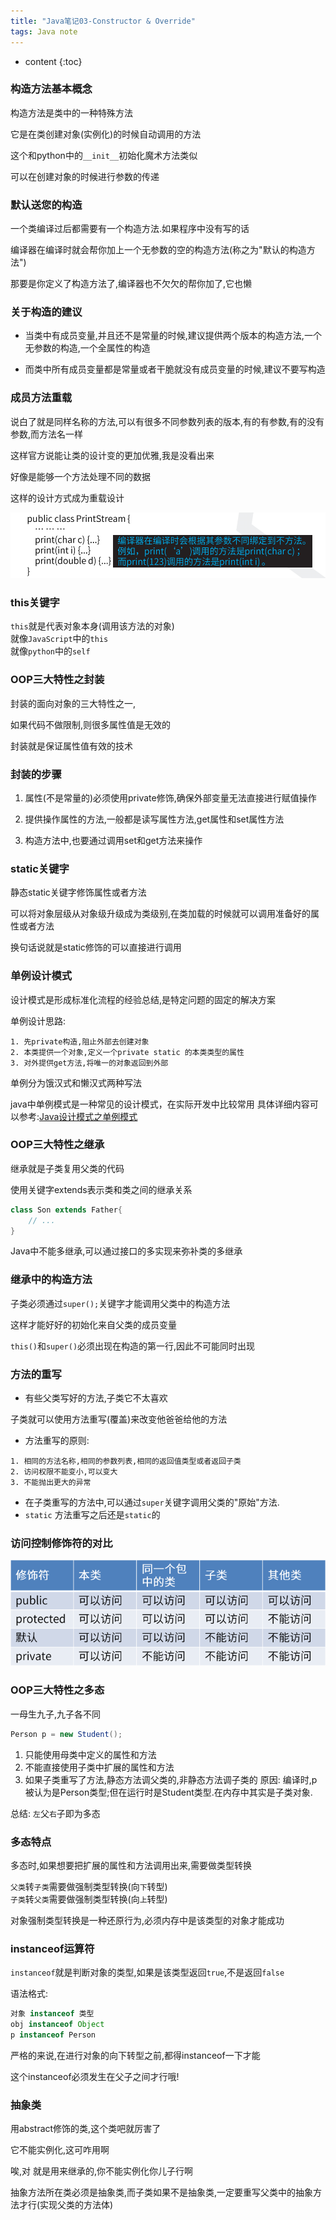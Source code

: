 ```yaml
---  
title: "Java笔记03-Constructor & Override"  
tags: Java note  
---  
```



* content
{:toc}





### 构造方法基本概念
构造方法是类中的一种特殊方法

它是在类创建对象(实例化)的时候自动调用的方法

这个和python中的`__init__`初始化魔术方法类似

可以在创建对象的时候进行参数的传递

### 默认送您的构造
一个类编译过后都需要有一个构造方法.如果程序中没有写的话

编译器在编译时就会帮你加上一个无参数的空的构造方法(称之为"默认的构造方法")

那要是你定义了构造方法了,编译器也不欠欠的帮你加了,它也懒

### 关于构造的建议
- 当类中有成员变量,并且还不是常量的时候,建议提供两个版本的构造方法,一个无参数的构造,一个全属性的构造

- 而类中所有成员变量都是常量或者干脆就没有成员变量的时候,建议不要写构造

### 成员方法重载
说白了就是同样名称的方法,可以有很多不同参数列表的版本,有的有参数,有的没有参数,而方法名一样

这样官方说能让类的设计变的更加优雅,我是没看出来

好像是能够一个方法处理不同的数据

这样的设计方式成为重载设计

<img src="/img/posts/note/101608.png">

### this关键字
`this`就是代表对象本身(调用该方法的对象)  
就像`JavaScript`中的`this`  
就像`python`中的`self`  

### OOP三大特性之封装
封装的面向对象的三大特性之一,

如果代码不做限制,则很多属性值是无效的

封装就是保证属性值有效的技术

### 封装的步骤
1. 属性(不是常量的)必须使用private修饰,确保外部变量无法直接进行赋值操作

2. 提供操作属性的方法,一般都是读写属性方法,get属性和set属性方法

3. 构造方法中,也要通过调用set和get方法来操作

### static关键字
静态static关键字修饰属性或者方法

可以将对象层级从对象级升级成为类级别,在类加载的时候就可以调用准备好的属性或者方法

换句话说就是static修饰的可以直接进行调用


### 单例设计模式
设计模式是形成标准化流程的经验总结,是特定问题的固定的解决方案

单例设计思路:
```
1. 先private构造,阻止外部去创建对象
2. 本类提供一个对象,定义一个private static 的本类类型的属性  
3. 对外提供get方法,将唯一的对象返回到外部  
```

单例分为饿汉式和懒汉式两种写法

java中单例模式是一种常见的设计模式，在实际开发中比较常用
具体详细内容可以参考:[Java设计模式之单例模式](https://victorfengming.github.io/2019/10/16/java-single-case/)

### OOP三大特性之继承
继承就是子类复用父类的代码

使用关键字extends表示类和类之间的继承关系
```java
class Son extends Father{
    // ... 
}
```
Java中不能多继承,可以通过接口的多实现来弥补类的多继承

### 继承中的构造方法

子类必须通过`super();`关键字才能调用父类中的构造方法

这样才能好好的初始化来自父类的成员变量

`this()`和`super()`必须出现在构造的第一行,因此不可能同时出现

### 方法的重写

- 有些父类写好的方法,子类它不太喜欢

子类就可以使用方法重写(覆盖)来改变他爸爸给他的方法

- 方法重写的原则:
```
1. 相同的方法名称,相同的参数列表,相同的返回值类型或者返回子类
2. 访问权限不能变小,可以变大
3. 不能抛出更大的异常
```
- 在子类重写的方法中,可以通过`super`关键字调用父类的"原始"方法.
- `static` 方法重写之后还是`static`的

### 访问控制修饰符的对比
<img src="/img/posts/note/101609.png">

### OOP三大特性之多态
一母生九子,九子各不同
```java
Person p = new Student();
```
1. 只能使用母类中定义的属性和方法
2. 不能直接使用子类中扩展的属性和方法
3. 如果子类重写了方法,静态方法调父类的,非静态方法调子类的
原因:
    编译时,p被认为是Person类型;但在运行时是Student类型.在内存中其实是子类对象.

总结:
`左`父`右`子即为多态
### 多态特点
多态时,如果想要把扩展的属性和方法调用出来,需要做类型转换

`父类`转`子类`需要做强制类型转换(向`下`转型)  
`子类`转`父类`需要做强制类型转换(向`上`转型)

对象强制类型转换是一种还原行为,必须内存中是该类型的对象才能成功


### instanceof运算符
`instanceof`就是判断对象的类型,如果是该类型返回`true`,不是返回`false`

语法格式:
```java
对象 instanceof 类型
obj instanceof Object
p instanceof Person
```

严格的来说,在进行对象的向下转型之前,都得instanceof一下才能

这个instanceof必须发生在父子之间才行哦!

### 抽象类
用abstract修饰的类,这个类吧就厉害了

它不能实例化,这可咋用啊

唉,对 就是用来继承的,你不能实例化你儿子行啊

抽象方法所在类必须是抽象类,而子类如果不是抽象类,一定要重写父类中的抽象方法才行(实现父类的方法体)

